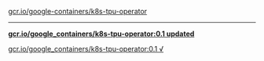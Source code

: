 [gcr.io/google-containers/k8s-tpu-operator](https://hub.docker.com/r/anjia0532/k8s-tpu-operator/tags/) 

----
**[gcr.io/google_containers/k8s-tpu-operator:0.1 updated](https://hub.docker.com/r/anjia0532/k8s-tpu-operator/tags/)**

[gcr.io/google_containers/k8s-tpu-operator:0.1 √](https://hub.docker.com/r/anjia0532/k8s-tpu-operator/tags/)

